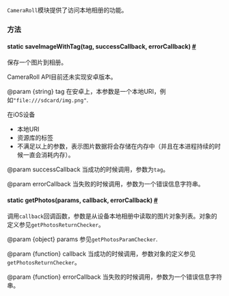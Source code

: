 `CameraRoll`模块提供了访问本地相册的功能。

### 方法

<div class="props">
	<div class="prop">
		<h4 class="propTitle"><a class="anchor" name="saveimagewithtag"></a><span class="propType">static </span>saveImageWithTag<span class="propType">(tag, successCallback, errorCallback)</span> <a class="hash-link" href="#saveimagewithtag">#</a></h4>
		<div>
			<p>保存一个图片到相册。</p>
			<p>CameraRoll API目前还未实现安卓版本。</p>
			<p>@param {string} tag 在安卓上，本参数是一个本地URI，例如<code>"file:///sdcard/img.png"</code>.</p>
			<p>在iOS设备</p>
			<ul>
				<li>本地URI</li>
				<li>资源库的标签</li>
				<li>不满足以上的参数，表示图片数据将会存储在内存中（并且在本进程持续的时候一直会消耗内存）。</li>
			</ul>
			<p>@param successCallback 当成功的时候调用，参数为<code>tag</code>。</p>
			<p>@param errorCallback 当失败的时候调用，参数为一个错误信息字符串。</p>
		</div>
	</div>
	<div class="prop">
		<h4 class="propTitle"><a class="anchor" name="getphotos"></a><span class="propType">static </span>getPhotos<span class="propType">(params, callback, errorCallback)</span> <a class="hash-link" href="#getphotos">#</a></h4>
		<div>
			<p> 调用<code>callback</code>回调函数，参数是从设备本地相册中读取的图片对象列表。对象的定义参见<code>getPhotosReturnChecker</code>。</p>
			<p> @param {object} params 参见<code>getPhotosParamChecker</code>. </p>
			<p> @param {function} callback 当成功的时候调用，参数对象的定义参见<code>getPhotosReturnChecker</code>。</p>
			<p> @param {function} errorCallback 当失败的时候调用，参数为一个错误信息字符串。</p>
		</div>
	</div>
</div>